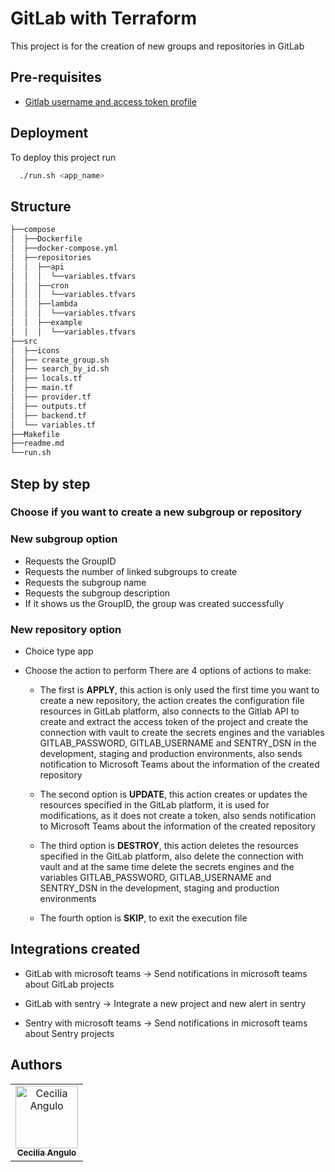 
# GitLab with Terraform

This project is for the creation of new groups and repositories in GitLab

## Pre-requisites

- [Gitlab username and access token profile](https://docs.gitlab.com/ee/user/profile/personal_access_tokens.html)

## Deployment

To deploy this project run

```bash
  ./run.sh <app_name>
```

## Structure
```bash
├──compose
│  ├──Dockerfile
│  ├──docker-compose.yml
│  ├──repositories
│  │  ├──api
│  │  │  └──variables.tfvars
│  │  ├──cron
│  │  │  └──variables.tfvars
│  │  ├──lambda
│  │  │  └──variables.tfvars
│  │  ├──example
│  │  │  └──variables.tfvars
├──src
│  ├──icons
│  ├── create_group.sh
│  ├── search_by_id.sh
│  ├── locals.tf
│  ├── main.tf
│  ├── provider.tf
│  ├── outputs.tf
│  ├── backend.tf
│  └── variables.tf
├──Makefile
├──readme.md
└──run.sh
```

## Step by step

### Choose if you want to create a new subgroup or repository
### New subgroup option
- Requests the GroupID
- Requests the number of linked subgroups to create
- Requests the subgroup name
- Requests the subgroup description
- If it shows us the GroupID, the group was created successfully
### New repository option
- Choice type app

- Choose the action to perform
There are 4 options of actions to make:

  - The first is **APPLY**, this action is only used the first time you want to create a new repository, the action creates the configuration file resources in GitLab platform, also connects to the Gitlab API to create and extract the access token of the project and create the connection with vault to create the secrets engines and the variables GITLAB_PASSWORD, GITLAB_USERNAME and SENTRY_DSN in the development, staging and production environments, also sends notification to Microsoft Teams about the information of the created repository

  - The second option is **UPDATE**, this action creates or updates the resources specified in the GitLab platform, it is used for modifications, as it does not create a token, also sends notification to Microsoft Teams about the information of the created repository

  - The third option is **DESTROY**, this action deletes the resources specified in the GitLab platform, also delete the connection with vault and at the same time delete the secrets engines and the variables GITLAB_PASSWORD, GITLAB_USERNAME and SENTRY_DSN in the development, staging and production environments

  - The fourth option is **SKIP**, to exit the execution file


## Integrations created
- GitLab with microsoft teams -> Send notifications in microsoft teams about GitLab projects

- GitLab with sentry -> Integrate a new project and new alert in sentry
- Sentry with microsoft teams -> Send notifications in microsoft teams about Sentry projects

## Authors
<table>
    <tr>
        <td align="center">
            <a href="https://gitlab.com/Cecyad">
                <img src="https://gitlab.com/uploads/-/system/user/avatar/15160640/avatar.png?width=400" width="100px;" alt="Cecilia Angulo"/>
                <br />
                <sub>
                    <b>Cecilia Angulo</b>
                </sub>
            </a>
        </td>
    </tr>
</table>


